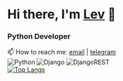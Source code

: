# Hi there, I'm [Lev](https://vk.com/ckemnebivait) 👋 
### Python Developer
📫 How to reach me: [email](mailto:solodkolev@gmail.com) | [telegram](https://t.me/New_kindness)  
![Python](https://img.shields.io/badge/python-3670A0?style=for-the-badge&logo=python&logoColor=ffdd54)
![Django](https://img.shields.io/badge/django-%23092E20.svg?style=for-the-badge&logo=django&logoColor=white)
![DjangoREST](https://img.shields.io/badge/DJANGO-REST-ff1709?style=for-the-badge&logo=django&logoColor=white&color=ff1709&labelColor=gray)  
[![Top Langs](https://github-readme-stats.vercel.app/api/top-langs/?username=ReveredFader&layout=compact)](https://github.com/anuraghazra/github-readme-stats)
